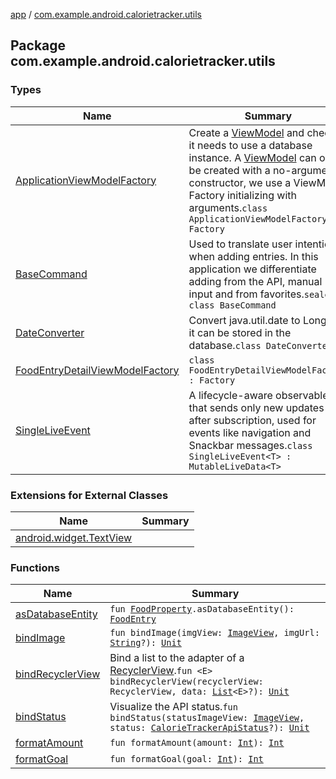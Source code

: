 [app](../index.md) / [com.example.android.calorietracker.utils](./index.md)

## Package com.example.android.calorietracker.utils

### Types

| Name | Summary |
|---|---|
| [ApplicationViewModelFactory](-application-view-model-factory/index.md) | Create a [ViewModel](#) and check if it needs to use a database instance. A [ViewModel](#) can only be created with a no-argument constructor, we use a ViewModel Factory initializing with arguments.`class ApplicationViewModelFactory : Factory` |
| [BaseCommand](-base-command/index.md) | Used to translate user intentions when adding entries. In this application we differentiate adding from the API, manual input and from favorites.`sealed class BaseCommand` |
| [DateConverter](-date-converter/index.md) | Convert java.util.date to Long so it can be stored in the database.`class DateConverter` |
| [FoodEntryDetailViewModelFactory](-food-entry-detail-view-model-factory/index.md) | `class FoodEntryDetailViewModelFactory : Factory` |
| [SingleLiveEvent](-single-live-event/index.md) | A lifecycle-aware observable that sends only new updates after subscription, used for events like navigation and Snackbar messages.`class SingleLiveEvent<T> : MutableLiveData<T>` |

### Extensions for External Classes

| Name | Summary |
|---|---|
| [android.widget.TextView](android.widget.-text-view/index.md) |  |

### Functions

| Name | Summary |
|---|---|
| [asDatabaseEntity](as-database-entity.md) | `fun `[`FoodProperty`](../com.example.android.calorietracker.data.network.dto/-food-property/index.md)`.asDatabaseEntity(): `[`FoodEntry`](../com.example.android.calorietracker.data.room.entities/-food-entry/index.md) |
| [bindImage](bind-image.md) | `fun bindImage(imgView: `[`ImageView`](https://developer.android.com/reference/android/widget/ImageView.html)`, imgUrl: `[`String`](https://kotlinlang.org/api/latest/jvm/stdlib/kotlin/-string/index.html)`?): `[`Unit`](https://kotlinlang.org/api/latest/jvm/stdlib/kotlin/-unit/index.html) |
| [bindRecyclerView](bind-recycler-view.md) | Bind a list to the adapter of a [RecyclerView](#).`fun <E> bindRecyclerView(recyclerView: RecyclerView, data: `[`List`](https://kotlinlang.org/api/latest/jvm/stdlib/kotlin.collections/-list/index.html)`<E>?): `[`Unit`](https://kotlinlang.org/api/latest/jvm/stdlib/kotlin/-unit/index.html) |
| [bindStatus](bind-status.md) | Visualize the API status.`fun bindStatus(statusImageView: `[`ImageView`](https://developer.android.com/reference/android/widget/ImageView.html)`, status: `[`CalorieTrackerApiStatus`](../com.example.android.calorietracker.domain.enums/-calorie-tracker-api-status/index.md)`?): `[`Unit`](https://kotlinlang.org/api/latest/jvm/stdlib/kotlin/-unit/index.html) |
| [formatAmount](format-amount.md) | `fun formatAmount(amount: `[`Int`](https://kotlinlang.org/api/latest/jvm/stdlib/kotlin/-int/index.html)`): `[`Int`](https://kotlinlang.org/api/latest/jvm/stdlib/kotlin/-int/index.html) |
| [formatGoal](format-goal.md) | `fun formatGoal(goal: `[`Int`](https://kotlinlang.org/api/latest/jvm/stdlib/kotlin/-int/index.html)`): `[`Int`](https://kotlinlang.org/api/latest/jvm/stdlib/kotlin/-int/index.html) |
